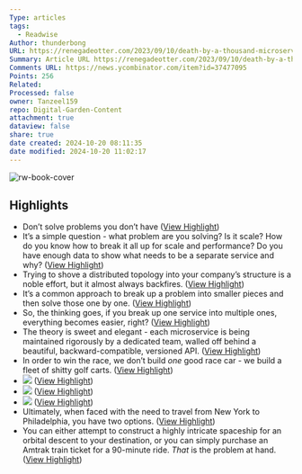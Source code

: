 ```yaml
---
Type: articles
tags:
  - Readwise
Author: thunderbong
URL: https://renegadeotter.com/2023/09/10/death-by-a-thousand-microservices.html
Summary: Article URL https://renegadeotter.com/2023/09/10/death-by-a-thousand-microservices.html
Comments URL: https://news.ycombinator.com/item?id=37477095
Points: 256
Related: 
Processed: false
owner: Tanzeel159
repo: Digital-Garden-Content
attachment: true
dataview: false
share: true
date created: 2024-10-20 08:11:35
date modified: 2024-10-20 11:02:17
---
```

![rw-book-cover](https://renegadeotter.com/img/complexity/og.jpg)

## Highlights
- Don’t solve problems you don’t have ([View Highlight](https://read.readwise.io/read/01ha4m77rv52z2rqnk1s4fq8a7))
- It’s a simple question - what problem are you solving? Is it scale? How do you know how to break it all up for scale and performance? Do you have enough data to show what needs to be a separate service and why? ([View Highlight](https://read.readwise.io/read/01ha4m7q5xhqkf99vz4kt95p2q))
- Trying to shove a distributed topology into your company’s structure is a noble effort, but it almost always backfires. ([View Highlight](https://read.readwise.io/read/01ha4mb0kxqbr1eaa75htxryrc))
- It’s a common approach to break up a problem into smaller pieces and then solve those one by one. ([View Highlight](https://read.readwise.io/read/01ha4mb8y60ahsgxxamqdfsvpr))
- So, the thinking goes, if you break up one service into multiple ones, everything becomes easier, right? ([View Highlight](https://read.readwise.io/read/01ha4mbnf6bw7a2qe4f0g9d9z7))
- The theory is sweet and elegant - each microservice is being maintained rigorously by a dedicated team, walled off behind a beautiful, backward-compatible, versioned API. ([View Highlight](https://read.readwise.io/read/01ha4mbvb5wf5xhvjgev9bp7ne))
- In order to win the race, we don’t build *one* good race car - we build a fleet of shitty golf carts. ([View Highlight](https://read.readwise.io/read/01ha4md0dnfh4dwgghvvvm08p7))
- ![](https://renegadeotter.com/img/complexity/twitter2.png) ([View Highlight](https://read.readwise.io/read/01ha4mdgzj7z5p54w4d4c5q8rw))
- ![](https://renegadeotter.com/img/complexity/twitter1.png) ([View Highlight](https://read.readwise.io/read/01ha673wsg9ejp00x89y6y97q8))
- ![](https://renegadeotter.com/img/complexity/twitter4.png) ([View Highlight](https://read.readwise.io/read/01ha673h1ne40s084188vkax37))
- Ultimately, when faced with the need to travel from New York to Philadelphia, you have two options. ([View Highlight](https://read.readwise.io/read/01ha674q25gt094yra8drrs140))
- You can either attempt to construct a highly intricate spaceship for an orbital descent to your destination, or you can simply purchase an Amtrak train ticket for a 90-minute ride. *That* is the problem at hand. ([View Highlight](https://read.readwise.io/read/01ha674twyn0x4w44qptth086b))

